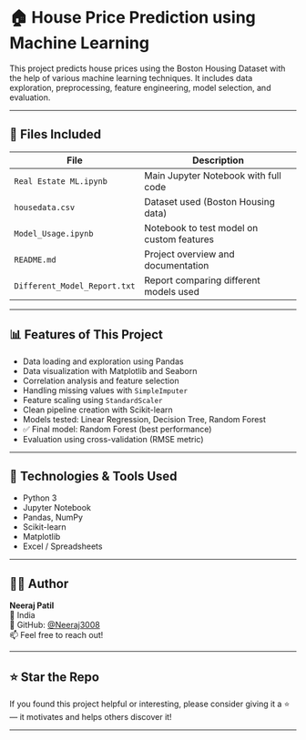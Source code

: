 # 🏠 House Price Prediction using Machine Learning

This project predicts house prices using the Boston Housing Dataset with the help of various machine learning techniques. It includes data exploration, preprocessing, feature engineering, model selection, and evaluation.

---

## 📁 Files Included

| File                         | Description                                 |
|------------------------------|---------------------------------------------|
| `Real Estate ML.ipynb`       | Main Jupyter Notebook with full code        |
| `housedata.csv`              | Dataset used (Boston Housing data)          |
| `Model_Usage.ipynb`          | Notebook to test model on custom features   |
| `README.md`                  | Project overview and documentation          |
| `Different_Model_Report.txt` | Report comparing different models used      |

---

## 📊 Features of This Project

- Data loading and exploration using Pandas
- Data visualization with Matplotlib and Seaborn
- Correlation analysis and feature selection
- Handling missing values with `SimpleImputer`
- Feature scaling using `StandardScaler`
- Clean pipeline creation with Scikit-learn
- Models tested: Linear Regression, Decision Tree, Random Forest
- ✅ Final model: Random Forest (best performance)
- Evaluation using cross-validation (RMSE metric)

---

## 🧪 Technologies & Tools Used

- Python 3
- Jupyter Notebook
- Pandas, NumPy
- Scikit-learn
- Matplotlib
- Excel / Spreadsheets

---

## 👨‍💻 Author

**Neeraj Patil**  
📍 India  
🔗 GitHub: [@Neeraj3008](https://github.com/Neeraj3008)  
📫 Feel free to reach out!

---

## ⭐ Star the Repo

If you found this project helpful or interesting, please consider giving it a ⭐ — it motivates and helps others discover it!

---


